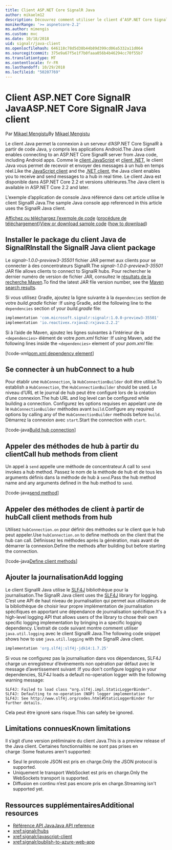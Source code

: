 ```yaml
---
title: Client ASP.NET Core SignalR Java
author: mikaelm12
description: Découvrez comment utiliser le client d’ASP.NET Core SignalR Java.
monikerRange: '>= aspnetcore-2.2'
ms.author: mimengis
ms.custom: mvc
ms.date: 10/18/2018
uid: signalr/java-client
ms.openlocfilehash: 646118c78d5d38b44b89d399cd06a5332a11d064
ms.sourcegitcommit: 375e9a67f5e1f7b0faaa056b4b46294cc70f55b7
ms.translationtype: MT
ms.contentlocale: fr-FR
ms.lasthandoff: 10/29/2018
ms.locfileid: "50207769"
---
```

# <a name="aspnet-core-signalr-java-client"></a><span data-ttu-id="26ca8-103">Client ASP.NET Core SignalR Java</span><span class="sxs-lookup"><span data-stu-id="26ca8-103">ASP.NET Core SignalR Java client</span></span>

<span data-ttu-id="26ca8-104">Par [Mikael Mengistu](https://twitter.com/MikaelM_12)</span><span class="sxs-lookup"><span data-stu-id="26ca8-104">By [Mikael Mengistu](https://twitter.com/MikaelM_12)</span></span>

<span data-ttu-id="26ca8-105">Le client Java permet la connexion à un serveur d’ASP.NET Core SignalR à partir de code Java, y compris les applications Android.</span><span class="sxs-lookup"><span data-stu-id="26ca8-105">The Java client enables connecting to an ASP.NET Core SignalR server from Java code, including Android apps.</span></span> <span data-ttu-id="26ca8-106">Comme le [client JavaScript](xref:signalr/javascript-client) et [client .NET](xref:signalr/dotnet-client), le client Java vous permet de recevoir et envoyer des messages à un hub en temps réel.</span><span class="sxs-lookup"><span data-stu-id="26ca8-106">Like the [JavaScript client](xref:signalr/javascript-client) and the [.NET client](xref:signalr/dotnet-client), the Java client enables you to receive and send messages to a hub in real time.</span></span> <span data-ttu-id="26ca8-107">Le client Java est disponible dans ASP.NET Core 2.2 et versions ultérieures.</span><span class="sxs-lookup"><span data-stu-id="26ca8-107">The Java client is available in ASP.NET Core 2.2 and later.</span></span>

<span data-ttu-id="26ca8-108">L’exemple d’application de console Java référencé dans cet article utilise le client SignalR Java.</span><span class="sxs-lookup"><span data-stu-id="26ca8-108">The sample Java console app referenced in this article uses the SignalR Java client.</span></span>

<span data-ttu-id="26ca8-109">[Affichez ou téléchargez l’exemple de code](https://github.com/aspnet/Docs/tree/master/aspnetcore/signalr/java-client/sample) ([procédure de téléchargement](xref:index#how-to-download-a-sample))</span><span class="sxs-lookup"><span data-stu-id="26ca8-109">[View or download sample code](https://github.com/aspnet/Docs/tree/master/aspnetcore/signalr/java-client/sample) ([how to download](xref:index#how-to-download-a-sample))</span></span>

## <a name="install-the-signalr-java-client-package"></a><span data-ttu-id="26ca8-110">Installer le package du client Java de SignalR</span><span class="sxs-lookup"><span data-stu-id="26ca8-110">Install the SignalR Java client package</span></span>

<span data-ttu-id="26ca8-111">Le *signalr-1.0.0-preview3-35501* fichier JAR permet aux clients pour se connecter à des concentrateurs SignalR.</span><span class="sxs-lookup"><span data-stu-id="26ca8-111">The *signalr-1.0.0-preview3-35501* JAR file allows clients to connect to SignalR hubs.</span></span> <span data-ttu-id="26ca8-112">Pour rechercher le dernier numéro de version de fichier JAR, consultez le [résultats de la recherche Maven](https://search.maven.org/search?q=g:com.microsoft.signalr%20AND%20a:signalr).</span><span class="sxs-lookup"><span data-stu-id="26ca8-112">To find the latest JAR file version number, see the [Maven search results](https://search.maven.org/search?q=g:com.microsoft.signalr%20AND%20a:signalr).</span></span>

<span data-ttu-id="26ca8-113">Si vous utilisez Gradle, ajoutez la ligne suivante à la `dependencies` section de votre *build.gradle* fichier :</span><span class="sxs-lookup"><span data-stu-id="26ca8-113">If using Gradle, add the following line to the `dependencies` section of your *build.gradle* file:</span></span>

```gradle
implementation 'com.microsoft.signalr:signalr:1.0.0-preview3-35501'
implementation 'io.reactivex.rxjava2:rxjava:2.2.2'
```

<span data-ttu-id="26ca8-114">Si à l’aide de Maven, ajoutez les lignes suivantes à l’intérieur de la `<dependencies>` élément de votre *pom.xml* fichier :</span><span class="sxs-lookup"><span data-stu-id="26ca8-114">If using Maven, add the following lines inside the `<dependencies>` element of your *pom.xml* file:</span></span>

[!code-xml[pom.xml dependency element](java-client/sample/pom.xml?name=snippet_dependencyElement)]

## <a name="connect-to-a-hub"></a><span data-ttu-id="26ca8-115">Se connecter à un hub</span><span class="sxs-lookup"><span data-stu-id="26ca8-115">Connect to a hub</span></span>

<span data-ttu-id="26ca8-116">Pour établir une `HubConnection`, la `HubConnectionBuilder` doit être utilisé.</span><span class="sxs-lookup"><span data-stu-id="26ca8-116">To establish a `HubConnection`, the `HubConnectionBuilder` should be used.</span></span> <span data-ttu-id="26ca8-117">Le niveau d’URL et le journal de hub peut être configuré lors de la création d’une connexion.</span><span class="sxs-lookup"><span data-stu-id="26ca8-117">The hub URL and log level can be configured while building a connection.</span></span> <span data-ttu-id="26ca8-118">Configurez les options requises en appelant une de le `HubConnectionBuilder` méthodes avant `build`.</span><span class="sxs-lookup"><span data-stu-id="26ca8-118">Configure any required options by calling any of the `HubConnectionBuilder` methods before `build`.</span></span> <span data-ttu-id="26ca8-119">Démarrez la connexion avec `start`.</span><span class="sxs-lookup"><span data-stu-id="26ca8-119">Start the connection with `start`.</span></span>

[!code-java[Build hub connection](java-client/sample/src/main/java/Chat.java?range=16-17)]

## <a name="call-hub-methods-from-client"></a><span data-ttu-id="26ca8-120">Appeler des méthodes de hub à partir du client</span><span class="sxs-lookup"><span data-stu-id="26ca8-120">Call hub methods from client</span></span>

<span data-ttu-id="26ca8-121">Un appel à `send` appelle une méthode de concentrateur.</span><span class="sxs-lookup"><span data-stu-id="26ca8-121">A call to `send` invokes a hub method.</span></span> <span data-ttu-id="26ca8-122">Passez le nom de la méthode de hub et de tous les arguments définis dans la méthode de hub à `send`.</span><span class="sxs-lookup"><span data-stu-id="26ca8-122">Pass the hub method name and any arguments defined in the hub method to `send`.</span></span>

[!code-java[send method](java-client/sample/src/main/java/Chat.java?range=28)]

## <a name="call-client-methods-from-hub"></a><span data-ttu-id="26ca8-123">Appeler des méthodes de client à partir de hub</span><span class="sxs-lookup"><span data-stu-id="26ca8-123">Call client methods from hub</span></span>

<span data-ttu-id="26ca8-124">Utilisez `hubConnection.on` pour définir des méthodes sur le client que le hub peut appeler.</span><span class="sxs-lookup"><span data-stu-id="26ca8-124">Use `hubConnection.on` to define methods on the client that the hub can call.</span></span> <span data-ttu-id="26ca8-125">Définissez les méthodes après la génération, mais avant de démarrer la connexion.</span><span class="sxs-lookup"><span data-stu-id="26ca8-125">Define the methods after building but before starting the connection.</span></span>

[!code-java[Define client methods](java-client/sample/src/main/java/Chat.java?range=19-21)]

## <a name="add-logging"></a><span data-ttu-id="26ca8-126">Ajouter la journalisation</span><span class="sxs-lookup"><span data-stu-id="26ca8-126">Add logging</span></span>

<span data-ttu-id="26ca8-127">Le client SignalR Java utilise le [SLF4J](https://www.slf4j.org/) bibliothèque pour la journalisation.</span><span class="sxs-lookup"><span data-stu-id="26ca8-127">The SignalR Java client uses the [SLF4J](https://www.slf4j.org/) library for logging.</span></span> <span data-ttu-id="26ca8-128">C’est une API de haut niveau de journalisation qui permet aux utilisateurs de la bibliothèque de choisir leur propre implémentation de journalisation spécifiques en apportant une dépendance de journalisation spécifique.</span><span class="sxs-lookup"><span data-stu-id="26ca8-128">It's a high-level logging API that allows users of the library to chose their own specific logging implementation by bringing in a specific logging dependency.</span></span> <span data-ttu-id="26ca8-129">L’extrait de code suivant montre comment utiliser `java.util.logging` avec le client SignalR Java.</span><span class="sxs-lookup"><span data-stu-id="26ca8-129">The following code snippet shows how to use `java.util.logging` with the SignalR Java client.</span></span>

```gradle
implementation 'org.slf4j:slf4j-jdk14:1.7.25'
```

<span data-ttu-id="26ca8-130">Si vous ne configurez pas la journalisation dans vos dépendances, SLF4J charge un enregistreur d’événements non opération par défaut avec le message d’avertissement suivant :</span><span class="sxs-lookup"><span data-stu-id="26ca8-130">If you don't configure logging in your dependencies, SLF4J loads a default no-operation logger with the following warning message:</span></span>

```
SLF4J: Failed to load class "org.slf4j.impl.StaticLoggerBinder".
SLF4J: Defaulting to no-operation (NOP) logger implementation
SLF4J: See http://www.slf4j.org/codes.html#StaticLoggerBinder for further details.
```

<span data-ttu-id="26ca8-131">Cela peut être ignoré sans risque.</span><span class="sxs-lookup"><span data-stu-id="26ca8-131">This can safely be ignored.</span></span>

## <a name="known-limitations"></a><span data-ttu-id="26ca8-132">Limitations connues</span><span class="sxs-lookup"><span data-stu-id="26ca8-132">Known limitations</span></span>

<span data-ttu-id="26ca8-133">Il s’agit d’une version préliminaire du client Java.</span><span class="sxs-lookup"><span data-stu-id="26ca8-133">This is a preview release of the Java client.</span></span> <span data-ttu-id="26ca8-134">Certaines fonctionnalités ne sont pas prises en charge :</span><span class="sxs-lookup"><span data-stu-id="26ca8-134">Some features aren't supported:</span></span>

* <span data-ttu-id="26ca8-135">Seul le protocole JSON est pris en charge.</span><span class="sxs-lookup"><span data-stu-id="26ca8-135">Only the JSON protocol is supported.</span></span>
* <span data-ttu-id="26ca8-136">Uniquement le transport WebSocket est pris en charge.</span><span class="sxs-lookup"><span data-stu-id="26ca8-136">Only the WebSockets transport is supported.</span></span>
* <span data-ttu-id="26ca8-137">Diffusion en continu n’est pas encore pris en charge.</span><span class="sxs-lookup"><span data-stu-id="26ca8-137">Streaming isn't supported yet.</span></span>

## <a name="additional-resources"></a><span data-ttu-id="26ca8-138">Ressources supplémentaires</span><span class="sxs-lookup"><span data-stu-id="26ca8-138">Additional resources</span></span>

* [<span data-ttu-id="26ca8-139">Référence API Java</span><span class="sxs-lookup"><span data-stu-id="26ca8-139">Java API reference</span></span>](/java/api/com.microsoft.signalr?view=aspnet-signalr-java)
* <xref:signalr/hubs>
* <xref:signalr/javascript-client>
* <xref:signalr/publish-to-azure-web-app>

